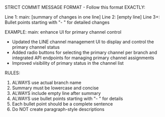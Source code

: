 STRICT COMMIT MESSAGE FORMAT - Follow this format EXACTLY:

Line 1: main: [summary of changes in one line]
Line 2: [empty line]
Line 3+: Bullet points starting with "- " for detailed changes

EXAMPLE:
main: enhance UI for primary channel control

- Updated the LINE channel management UI to display and control the primary channel status
- Added radio buttons for selecting the primary channel per branch and integrated API endpoints for managing primary channel assignments
- Improved visibility of primary status in the channel list

RULES:
1. ALWAYS use actual branch name
2. Summary must be lowercase and concise
3. ALWAYS include empty line after summary
4. ALWAYS use bullet points starting with "- " for details
5. Each bullet point should be a complete sentence
6. Do NOT create paragraph-style descriptions
